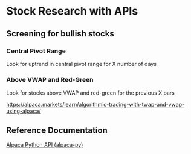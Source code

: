 # Stock Research with APIs
## Screening for bullish stocks

### Central Pivot Range
Look for uptrend in central pivot range for X number of days

### Above VWAP and Red-Green
Look for stocks above VWAP and red-green for the previous X bars

https://alpaca.markets/learn/algorithmic-trading-with-twap-and-vwap-using-alpaca/

## Reference Documentation
[Alpaca Python API (alpaca-py)](https://alpaca.markets/docs/python-sdk/api_reference/data/stock/requests.html)
